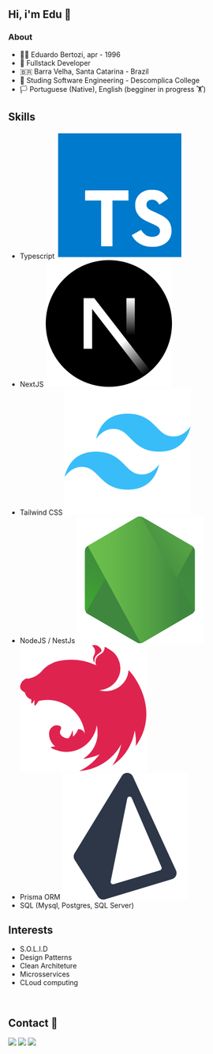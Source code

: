 ## Hi, i'm Edu 👋

### About
- 👨🏽 Eduardo Bertozi, apr - 1996
- 👷 Fullstack Developer
- 🇧🇷 Barra Velha, Santa Catarina - Brazil 
- 📘 Studing Software Engineering - Descomplica College
- 🏳 Portuguese (Native), English (begginer in progress 🏋)

## Skills
- Typescript <img src='https://raw.githubusercontent.com/devicons/devicon/refs/heads/master/icons/typescript/typescript-original.svg'>
- NextJS <img src='https://raw.githubusercontent.com/devicons/devicon/refs/heads/master/icons/nextjs/nextjs-original.svg'>
- Tailwind CSS <img src='https://raw.githubusercontent.com/devicons/devicon/refs/heads/master/icons/tailwindcss/tailwindcss-original.svg'>
- NodeJS / NestJs <img src='https://raw.githubusercontent.com/devicons/devicon/refs/heads/master/icons/nodejs/nodejs-original.svg'><img src='https://raw.githubusercontent.com/devicons/devicon/refs/heads/master/icons/nestjs/nestjs-original.svg'>
- Prisma ORM <img src='https://raw.githubusercontent.com/devicons/devicon/refs/heads/master/icons/prisma/prisma-original.svg'>
- SQL (Mysql, Postgres, SQL Server)

## Interests
- S.O.L.I.D
- Design Patterns
- Clean Architeture
- Microsservices
- CLoud computing

<br />

## Contact 📣

<div>
 <a href="https://discord.com/channels/@me/eduardobertozi#7174" target="_blank"><img src="https://img.shields.io/badge/Discord-7289DA?style=for-the-badge&logo=discord&logoColor=white" target="_blank"></a> 
  <a href = "mailto:edu.desenvolvedorweb@gmail.com"><img src="https://img.shields.io/badge/Gmail-D14836?style=for-the-badge&logo=gmail&logoColor=white" target="_blank"></a>
  <a href="https://www.linkedin.com/in/eduardo-bertozi" target="_blank"><img src="https://img.shields.io/badge/-LinkedIn-%230077B5?style=for-the-badge&logo=linkedin&logoColor=white" target="_blank"></a>   
</div>
